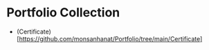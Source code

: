 # Portfolio Collection
- (Certificate)[https://github.com/monsanhanat/Portfolio/tree/main/Certificate]
